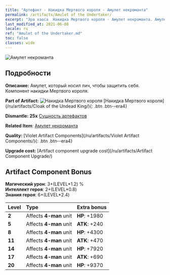 ```yaml
---
title: "Артефакт - Накидка Мертвого короля - Амулет некроманта"
permalink: /artifacts/Amulet of the Undertaker/
excerpt: "Эра хаоса  Накидка Мертвого короля - Амулет некроманта. Амулет, который носил лич, чтобы защитить себя. Компонент накидки Мертвого короля."
last_modified_at: 2021-06-08
locale: ru
ref: "Amulet of the Undertaker.md"
toc: false
classes: wide
---
```


 ![Амулет некроманта](/images/t/artifact_40321.png)



## Подробности

 **Описание:** Амулет, который носил лич, чтобы защитить себя. Компонент накидки Мертвого короля.

 **Part of Artifact:** ![Накидка Мертвого короля](/images/t/icon_artifact_32.png) [Накидка Мертвого короля](/ru/artifacts/Cloak of the Undead King/){: .btn .btn--era4}

 **Dismantle: 25x** [Сущность артефактов](/ItemsRU/con_905/)

 **Related Item**: [Амулет некроманта](/ItemsRU/art_129/)

 **Quality:** [Violet Artifact Components](/ru/artifacts/Violet Artifact Components/){: .btn .btn--era4}

 **Upgrade cost:** [Artifact component upgrade cost](/ru/artifacts/Artifact Component Upgrade/)

## Artifact Component Bonus

  **Магический урон**: 3+(LEVEL\*1.2) %<br/>**Интеллект героя**: 2+(LEVEL\*0.8)<br/>**Знания героя**: 6+(LEVEL\*2.4)

  |  Level  | Type |    Extra bonus  | 
  |:--------|:-----|:----------------| 
  | **2** | Affects **4-man** unit | **HP**: +1980 | 
  | **5** | Affects **4-man** unit | **ATK**: +240 | 
  | **8** | Affects **4-man** unit | **HP**: +4300 | 
  | **11** | Affects **4-man** unit | **ATK**: +470 | 
  | **14** | Affects **4-man** unit | **HP**: +7920 | 
  | **17** | Affects **4-man** unit | **ATK**: +690 | 
  | **20** | Affects **4-man** unit | **HP**: +9370 | 
